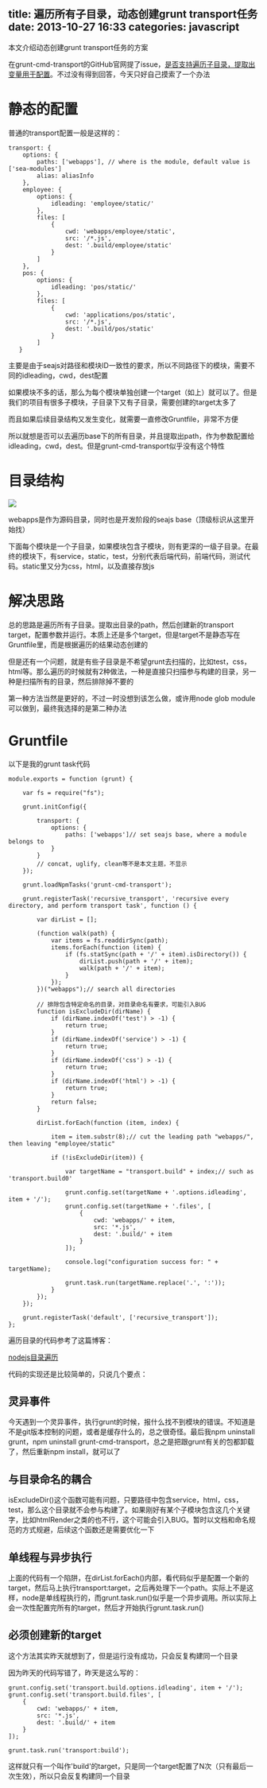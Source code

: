 title: 遍历所有子目录，动态创建grunt transport任务
date: 2013-10-27 16:33
categories: javascript
---
本文介绍动态创建grunt transport任务的方案
<!--more-->

在grunt-cmd-transport的GitHub官网提了issue，[是否支持遍历子目录，提取出变量用于配置](https://github.com/spmjs/grunt-cmd-transport/issues/55)。不过没有得到回答，今天只好自己摸索了一个办法

# 静态的配置

普通的transport配置一般是这样的：

```
transport: {
    options: {
        paths: ['webapps'], // where is the module, default value is ['sea-modules']
        alias: aliasInfo
    },
    employee: {
        options: {
            idleading: 'employee/static/'
        },
        files: [
            {
                cwd: 'webapps/employee/static',
                src: '/*.js',
                dest: '.build/employee/static'
            }
        ]
    },
    pos: {
        options: {
            idleading: 'pos/static/'
        },
        files: [
            {
                cwd: 'applications/pos/static',
                src: '/*.js',
                dest: '.build/pos/static'
            }
        ]
   }
```

主要是由于seajs对路径和模块ID一致性的要求，所以不同路径下的模块，需要不同的idleading，cwd，dest配置

如果模块不多的话，那么为每个模块单独创建一个target（如上）就可以了。但是我们的项目有很多子模块，子目录下又有子目录，需要创建的target太多了

而且如果后续目录结构又发生变化，就需要一直修改Gruntfile，非常不方便

所以就想是否可以去遍历base下的所有目录，并且提取出path，作为参数配置给idleading，cwd，dest。但是grunt-cmd-transport似乎没有这个特性

# 目录结构

![](http://img.blog.csdn.net/20131027160604078?watermark/2/text/aHR0cDovL2Jsb2cuY3Nkbi5uZXQva3lmeGJs/font/5a6L5L2T/fontsize/400/fill/I0JBQkFCMA==/dissolve/70/gravity/SouthEast)

webapps是作为源码目录，同时也是开发阶段的seajs base（顶级标识从这里开始找）

下面每个模块是一个子目录，如果模块包含子模块，则有更深的一级子目录。在最终的模块下，有service，static，test，分别代表后端代码，前端代码，测试代码。static里又分为css，html，以及直接存放js

# 解决思路

总的思路是遍历所有子目录。提取出目录的path，然后创建新的transport target，配置参数并运行。本质上还是多个target，但是target不是静态写在Gruntfile里，而是根据遍历的结果动态创建的

但是还有一个问题，就是有些子目录是不希望grunt去扫描的，比如test，css，html等。那么遍历的时候就有2种做法，一种是直接只扫描参与构建的目录，另一种是扫描所有的目录，然后排除掉不要的

第一种方法当然是更好的，不过一时没想到该怎么做，或许用node glob module可以做到，最终我选择的是第二种办法

# Gruntfile

以下是我的grunt task代码

```
module.exports = function (grunt) {

    var fs = require("fs");

    grunt.initConfig({

        transport: {
            options: {
                paths: ['webapps']// set seajs base, where a module belongs to
            }
        }
        // concat, uglify, clean等不是本文主题，不显示
    });

    grunt.loadNpmTasks('grunt-cmd-transport');

    grunt.registerTask('recursive_transport', 'recursive every directory, and perform transport task', function () {

        var dirList = [];

        (function walk(path) {
            var items = fs.readdirSync(path);
            items.forEach(function (item) {
                if (fs.statSync(path + '/' + item).isDirectory()) {
                    dirList.push(path + '/' + item);
                    walk(path + '/' + item);
                }
            });
        })("webapps");// search all directories

        // 排除包含特定命名的目录，对目录命名有要求，可能引入BUG
        function isExcludeDir(dirName) {
            if (dirName.indexOf('test') > -1) {
                return true;
            }
            if (dirName.indexOf('service') > -1) {
                return true;
            }
            if (dirName.indexOf('css') > -1) {
                return true;
            }
            if (dirName.indexOf('html') > -1) {
                return true;
            }
            return false;
        }

        dirList.forEach(function (item, index) {

            item = item.substr(8);// cut the leading path "webapps/", then leaving "employee/static"

            if (!isExcludeDir(item)) {

                var targetName = "transport.build" + index;// such as 'transport.build0'

                grunt.config.set(targetName + '.options.idleading', item + '/');
                grunt.config.set(targetName + '.files', [
                    {
                        cwd: 'webapps/' + item,
                        src: '*.js',
                        dest: '.build/' + item
                    }
                ]);

                console.log("configuration success for: " + targetName);

                grunt.task.run(targetName.replace('.', ':'));
            }
        });
    });

    grunt.registerTask('default', ['recursive_transport']);
};
```
遍历目录的代码参考了这篇博客：

[nodejs目录遍历](http://www.swordair.com/blog/2012/05/923/)

代码的实现还是比较简单的，只说几个要点：

## 灵异事件

今天遇到一个灵异事件，执行grunt的时候，报什么找不到模块的错误。不知道是不是git版本控制的问题，或者是缓存什么的，总之很奇怪。最后我npm uninstall grunt，npm uninstall grunt-cmd-transport，总之是把跟grunt有关的包都卸载了，然后重新npm install，就可以了

## 与目录命名的耦合

isExcludeDir()这个函数可能有问题，只要路径中包含service，html，css，test，那么这个目录就不会参与构建了。如果刚好有某个子模块包含这几个关键字，比如htmlRender之类的也不行，这个可能会引入BUG。暂时以文档和命名规范的方式规避，后续这个函数还是需要优化一下

## 单线程与异步执行

上面的代码有一个陷阱，在dirList.forEach()内部，看代码似乎是配置一个新的target，然后马上执行transport:target，之后再处理下一个path。实际上不是这样，node是单线程执行的，而grunt.task.run()似乎是一个异步调用。所以实际上会一次性配置完所有的target，然后才开始执行grunt.task.run()

## 必须创建新的target

这个方法其实昨天就想到了，但是运行没有成功，只会反复构建同一个目录

因为昨天的代码写错了，昨天是这么写的：

```
grunt.config.set('transport.build.options.idleading', item + '/');
grunt.config.set('transport.build.files', [
    {
        cwd: 'webapps/' + item,
        src: '*.js',
        dest: '.build/' + item
    }
]);

grunt.task.run('transport:build');
```
这样就只有一个叫作'build'的target，只是同一个target配置了N次（只有最后一次生效），所以只会反复构建同一个目录